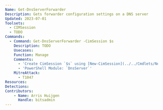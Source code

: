 ```yaml
---
Name: Get-DnsServerForwarder
Description: Gets forwarder configuration settings on a DNS server
Updated: 2023-07-01
Toolsets:
  - CIMSession
  - TODO
Commands:
  - Command: Get-DnsServerForwarder -CimSession $s
    Description: TODO
    Usecases:
    Function: Manage
    Comments:
      - 'Create CimSession `$s` using [New-CimSession](../../Cmdlets/New-CimSession/)'
      - 'PowerShell Module: `DnsServer`'
    MitreAttack:
      - T1047
Resources:
Detections:
Contributors:
    - Name: Arris Huijgen
      Handle: bitsadmin
---
```


